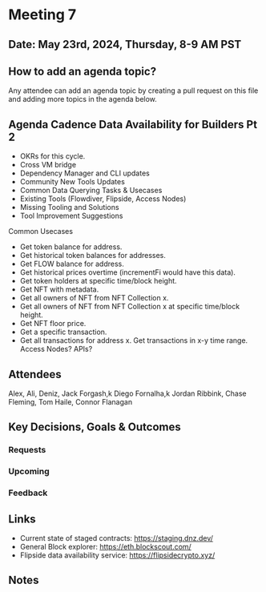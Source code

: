 
# Meeting 7

## Date: May 23rd, 2024, Thursday, 8-9 AM PST

## How to add an agenda topic?
Any attendee can add an agenda topic by creating a pull request on this file and adding more topics in the agenda below.

## Agenda Cadence Data Availability for Builders Pt 2

* OKRs for this cycle.
* Cross VM bridge
* Dependency Manager and CLI updates
* Community New Tools Updates
* Common Data Querying Tasks & Usecases
* Existing Tools (Flowdiver, Flipside, Access Nodes)
* Missing Tooling and Solutions
* Tool Improvement Suggestions

Common Usecases
* Get token balance for address.
* Get historical token balances for addresses.
* Get FLOW balance for address.
* Get historical prices overtime (incrementFi would have this data).
* Get token holders at specific time/block height.
* Get NFT with metadata.
* Get all owners of NFT from NFT Collection x.
* Get all owners of NFT from NFT Collection x at specific time/block height.
* Get NFT floor price.
* Get a specific transaction.
* Get all transactions for address x. Get transactions in x-y time range.
Access Nodes? APIs?

  
## Attendees 
Alex, Ali, Deniz, Jack Forgash,k Diego Fornalha,k Jordan Ribbink, Chase Fleming, Tom Haile, Connor Flanagan

## Key Decisions, Goals & Outcomes 

### Requests

### Upcoming

### Feedback

## Links
 * Current state of staged contracts: https://staging.dnz.dev/
 * General Block explorer: https://eth.blockscout.com/
 * Flipside data availability service: https://flipsidecrypto.xyz/

## Notes
